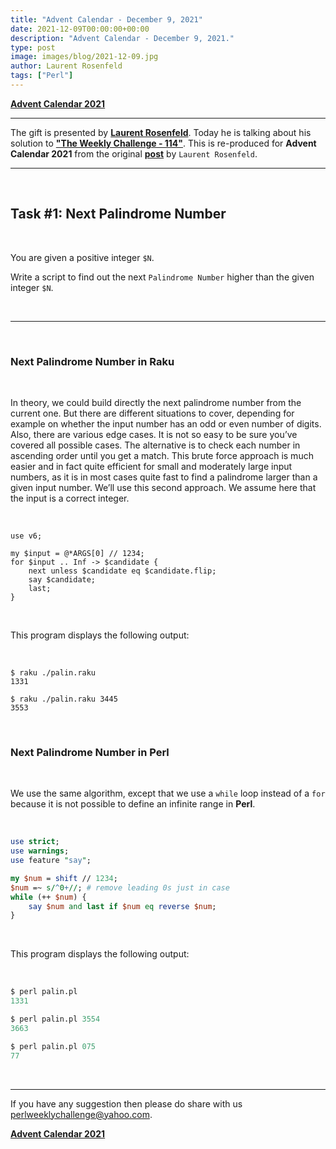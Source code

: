```yaml
---
title: "Advent Calendar - December 9, 2021"
date: 2021-12-09T00:00:00+00:00
description: "Advent Calendar - December 9, 2021."
type: post
image: images/blog/2021-12-09.jpg
author: Laurent Rosenfeld
tags: ["Perl"]
---
```


[**Advent Calendar 2021**](/blog/advent-calendar-2021)
***

The gift is presented by [**Laurent Rosenfeld**](/blog/meet-the-champion-013). Today he is talking about his solution to [**"The Weekly Challenge - 114"**](/blog/perl-weekly-challenge-114). This is re-produced for **Advent Calendar 2021** from the original [**post**](http://blogs.perl.org/users/laurent_r/2021/05/perl-weekly-challenge-114-next-palindrome-number-and-higher-integer-set-bits.html) by `Laurent Rosenfeld`.

***

<br>

## Task #1: Next Palindrome Number

<br>

You are given a positive integer `$N`.

Write a script to find out the next `Palindrome Number` higher than the given integer `$N`.

<br>

***

<br>

### Next Palindrome Number in Raku

<br>

In theory, we could build directly the next palindrome number from the current one. But there are different situations to cover, depending for example on whether the input number has an odd or even number of digits. Also, there are various edge cases. It is not so easy to be sure you’ve covered all possible cases. The alternative is to check each number in ascending order until you get a match. This brute force approach is much easier and in fact quite efficient for small and moderately large input numbers, as it is in most cases quite fast to find a palindrome larger than a given input number. We’ll use this second approach. We assume here that the input is a correct integer.

<br>

```perl6
use v6;

my $input = @*ARGS[0] // 1234;
for $input .. Inf -> $candidate {
    next unless $candidate eq $candidate.flip;
    say $candidate;
    last;
}
```

<br>

This program displays the following output:

<br>

```perl6
$ raku ./palin.raku
1331

$ raku ./palin.raku 3445
3553
```

<br>

### Next Palindrome Number in Perl

<br>

We use the same algorithm, except that we use a `while` loop instead of a `for` because it is not possible to define an infinite range in **Perl**.

<br>

```perl
use strict;
use warnings;
use feature "say";

my $num = shift // 1234;
$num =~ s/^0+//; # remove leading 0s just in case
while (++ $num) {
    say $num and last if $num eq reverse $num;
}
```

<br>

This program displays the following output:

<br>

```perl
$ perl palin.pl
1331

$ perl palin.pl 3554
3663

$ perl palin.pl 075
77
```

<br>

***

If you have any suggestion then please do share with us <perlweeklychallenge@yahoo.com>.

[**Advent Calendar 2021**](/blog/advent-calendar-2021)
